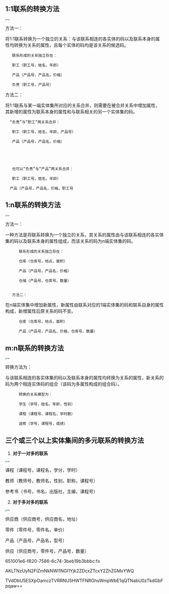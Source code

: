## 1:1联系的转换方法

<img src="https://img-blog.csdnimg.cn/20210411145828729.png?x-oss-process=image/watermark,type_ZmFuZ3poZW5naGVpdGk,shadow_10,text_aHR0cHM6Ly9ibG9nLmNzZG4ubmV0L3FxXzQxNzA2MzMx,size_16,color_FFFFFF,t_70" alt="img" style="zoom:33%;" />

方法一：

将1:1联系转换为一个独立的关系：与该联系相连的各实体的码以及联系本身的属性均转换为关系的属性，且每个实体的码均是该关系的候选码。

       联系形成的关系独立存在：    
    
       职工（职工号，姓名，年龄）
    
       产品（产品号，产品名，价格）   
    
       负责（职工号，产品号）

方法二：

将1:1联系与某一端实体集所对应的关系合并，则需要在被合并关系中增加属性，其新增的属性为联系本身的属性和与联系相关的另一个实体集的码。

      “负责”与“职工”两关系合并：
    
       职工（职工号，姓名，年龄，产品号）
    
       产品（产品号，产品名，价格）

 



       也可以“负责”与“产品”两关系合并：
    
       职工（职工号，姓名，年龄）
    
      产品（产品号，产品名，价格，职工号
##  1:n联系的转换方法

<img src="https://img-blog.csdnimg.cn/20210411150025201.png?x-oss-process=image/watermark,type_ZmFuZ3poZW5naGVpdGk,shadow_10,text_aHR0cHM6Ly9ibG9nLmNzZG4ubmV0L3FxXzQxNzA2MzMx,size_16,color_FFFFFF,t_70" alt="img" style="zoom:33%;" />

方法一：

一种方法是将联系转换为一个独立的关系，其关系的属性由与该联系相连的各实体集的码以及联系本身的属性组成，而该关系的码为n端实体集的码。

          联系形成的关系独立存在：
    
          仓库（仓库号，地点，面积）
    
          产品（产品号，产品名，价格）
    
          仓储（产品号，仓库号，数量）


       方法二：

在n端实体集中增加新属性，新属性由联系对应的1端实体集的码和联系自身的属性构成，新增属性后原关系的码不变。

          仓库（仓库号，地点，面积）      
    
          产品（产品号，产品名，价格，仓库号，数量）
## m:n联系的转换方法

<img src="https://img-blog.csdnimg.cn/20210411150311547.png?x-oss-process=image/watermark,type_ZmFuZ3poZW5naGVpdGk,shadow_10,text_aHR0cHM6Ly9ibG9nLmNzZG4ubmV0L3FxXzQxNzA2MzMx,size_16,color_FFFFFF,t_70" alt="img" style="zoom:33%;" />

转换方法为：

与该联系相连的各实体集的码以及联系本身的属性均转换为关系的属性，新关系的码为两个相连实体码的组合（该码为多属性构成的组合码）。

          转换的关系模型为：
    
          学生（学号，姓名，年龄，性别）
    
          课程（课程号，课程名，学时数）
    
          选修（学号，课程号，成绩）
## 三个或三个以上实体集间的多元联系的转换方法

1. **对于一对多的联系**

<img src="https://img-blog.csdnimg.cn/20210411150422387.png?x-oss-process=image/watermark,type_ZmFuZ3poZW5naGVpdGk,shadow_10,text_aHR0cHM6Ly9ibG9nLmNzZG4ubmV0L3FxXzQxNzA2MzMx,size_16,color_FFFFFF,t_70" alt="img" style="zoom:33%;" />

课程（课程号，课程名，学分，学时）

教师（教师号，教师名，性别，职称，课程号）

参考书（书号，书名，出版社，主编，课程号）

2. **对于多对多的联系**

<img src="https://img-blog.csdnimg.cn/20210411150554866.png?x-oss-process=image/watermark,type_ZmFuZ3poZW5naGVpdGk,shadow_10,text_aHR0cHM6Ly9ibG9nLmNzZG4ubmV0L3FxXzQxNzA2MzMx,size_16,color_FFFFFF,t_70" alt="img" style="zoom:33%;" />

供应商（供应商号，供应商名，地址）

零件（零件号，零件名，单价）

产品（产品号，产品名，型号）

供应（供应商号，零件号，产品号，数量）





651001e6-f820-7586-6c74-3beb19b3bbbc:fx







AKLTNzUyN2FlZmNkNWI1NGI1Yjk2ZDcxZTcxY2ZhZGMxYWQ



TVdObU5ESXpOamczTVRRNU5HWTFNRGhsWmpWbE1qQTNabU0zTkdGbFpqaw==

